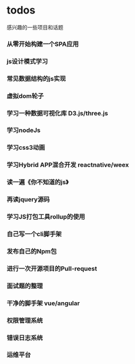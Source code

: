 # todos
感兴趣的一些项目和话题 

### 从零开始构建一个SPA应用
### js设计模式学习
### 常见数据结构的js实现
### 虚拟dom轮子
### 学习一种数据可视化库 D3.js/three.js
### 学习nodeJs
### 学习css3动画
### 学习Hybrid APP混合开发 reactnative/weex
### 读一遍《你不知道的js》
### 再读jquery源码
### 学习JS打包工具rollup的使用
### 自己写一个cli脚手架
### 发布自己的Npm包
### 进行一次开源项目的Pull-request
### 面试题的整理

### 干净的脚手架 vue/angular
### 权限管理系统
### 错误日志系统
### 运维平台